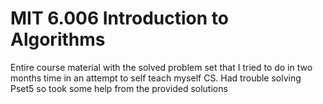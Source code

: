 # MIT 6.006 Introduction to Algorithms

Entire course material with the solved problem set that I tried to do in two months time in an attempt to self teach myself CS. Had trouble solving Pset5 so took some help from the provided solutions